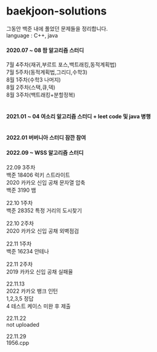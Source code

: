 # baekjoon-solutions

그동안 백준 내에 풀었던 문제들을 정리합니다.<br>
language : C++, java

#### 2020.07 ~ 08 팜 알고리즘 스터디<br>
  7월 4주차(재귀,부르트 포스,백트래킹,동적계획법)<br>
  7월 5주차(동적계획법,그리디,수학3)<br>
  8월 1주차(수학3 나머지)<br>
  8월 2주차(스택,큐,덱)<br>
  8월 3주차(백트래킹+분할정복)<br>
<br>
#### 2021.01 ~ 04 여소리 알고리즘 스터디 + leet code 및 java 병행<br><br>


#### 2022.01 버버니아 스터디 잠깐 참여


#### 2022.09 ~ WSS 알고리즘 스터디<br>
22.09 3주차<br>
  백준 18406 럭키 스트라이트<br>
  2020 카카오 신입 공채 문자열 압축 <br>
  백준 3190 뱀 <br>
 
22.10 1주차<br>
  백준 28352 특정 거리의 도시찾기<br>

22.10 2주차<br>
  2020 카카오 신입 공채 외벽점검<br>
  
22.11 1주차<br>
  백준 16234 안테나 <br>

22.11 2주차<br>
  2019 카카오 신입 공채 실패율 <br>

22.11.13 <br>
  2022 카카오 뱅크 인턴 <br>
  1,2,3,5 정답 <br>
  4 테스트 케이스 미완 후 제출 <br>

22.11.22 <br>
  not uploaded<br>

22.11.29 <br>
  1956.cpp <br>
